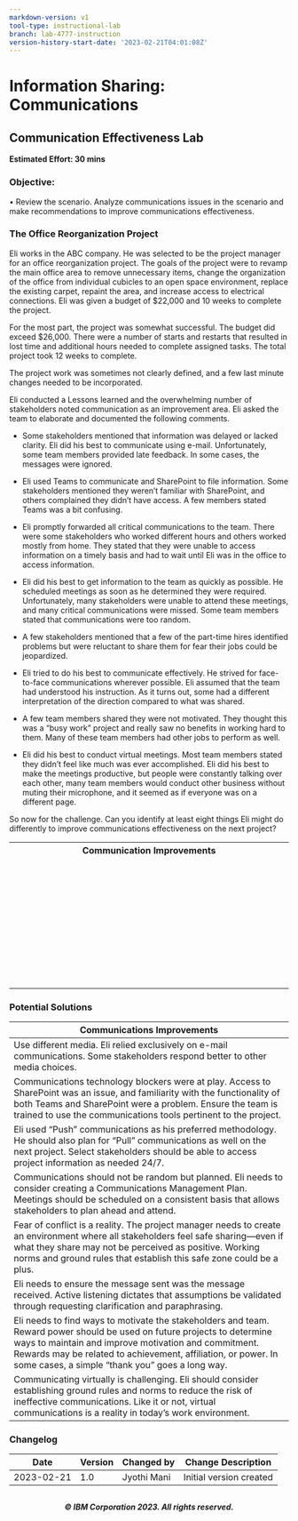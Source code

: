 ```yaml
---
markdown-version: v1
tool-type: instructional-lab
branch: lab-4777-instruction
version-history-start-date: '2023-02-21T04:01:08Z'
---
```

# Information Sharing: Communications

## Communication Effectiveness Lab

**Estimated Effort: 30 mins**

### Objective:
• Review the scenario. Analyze communications issues in the scenario and make recommendations to improve communications effectiveness.

### The Office Reorganization Project
Eli works in the ABC company. He was selected to be the project manager for an office reorganization project. The goals of the project were to revamp the main office area to remove unnecessary items, change the organization of the office from individual cubicles to an open space environment, replace the existing carpet, repaint the area, and increase access to electrical connections. Eli was given a budget of $22,000 and 10 weeks to complete the project.

For the most part, the project was somewhat successful. The budget did exceed $26,000. There were a number of starts and restarts that resulted in lost time and additional hours needed to complete assigned tasks. The total project took 12 weeks to complete.

The project work was sometimes not clearly defined, and a few last minute changes needed to be incorporated.

Eli conducted a Lessons learned and the overwhelming number of stakeholders noted communication as an improvement area. Eli asked the team to elaborate and documented the following comments.

- Some stakeholders mentioned that information was delayed or lacked clarity. Eli did his best to communicate using e-mail. Unfortunately, some team members provided late feedback. In some cases, the messages were ignored.

- Eli used Teams to communicate and SharePoint to file information. Some stakeholders mentioned they weren’t familiar with SharePoint, and others complained they didn’t have access. A few members stated Teams was a bit confusing.

- Eli promptly forwarded all critical communications to the team. There were some stakeholders who worked different hours and others worked mostly from home. They stated that they were unable to access information on a timely basis and had to wait until Eli was in the office to access information.

- Eli did his best to get information to the team as quickly as possible. He scheduled meetings as soon as he determined they were required. Unfortunately, many stakeholders were unable to attend these meetings, and many critical communications were missed. Some team members stated that communications were too random.

- A few stakeholders mentioned that a few of the part-time hires identified problems but were reluctant to share them for fear their jobs could be jeopardized. 

- Eli tried to do his best to communicate effectively. He strived for face-to-face communications wherever possible. Eli assumed that the team had understood his instruction. As it turns out, some had a different interpretation of the direction compared to what was shared.

- A few team members shared they were not motivated. They thought this was a “busy work” project and really saw no benefits in working hard to them. Many of these team members had other jobs to perform as well.

- Eli did his best to conduct virtual meetings. Most team members stated they didn’t feel like much was ever accomplished. Eli did his best to make the meetings productive, but people were constantly talking over each other, many team members would conduct other business without muting their microphone, and it seemed as if everyone was on a different page.

So now for the challenge. Can you identify at least eight things Eli might do differently to improve communications effectiveness on the next project?

<table>
	<tr>
		<th style="width:500px;text-align:center">Communication Improvements</th>
	</tr>
	<tr>
		<td>&nbsp</td>
	</tr>
	<tr>
		<td>&nbsp</td>
	</tr>
	<tr>
		<td>&nbsp</td>
	</tr>
	<tr>
		<td>&nbsp</td>
	</tr>
	<tr>
		<td>&nbsp</td>
	</tr>
	<tr>
		<td>&nbsp</td>
	</tr>
	<tr>
		<td>&nbsp</td>
	</tr>
	<tr>
		<td>&nbsp</td>
	</tr>
	<tr>
		<td>&nbsp</td>
	</tr>
</table>

### Potential Solutions
| Communications Improvements  |
| ------------ |
|  Use different media. Eli relied exclusively on e-mail communications. Some stakeholders respond better to other media choices.|
| Communications technology blockers were at play. Access to SharePoint was an issue, and familiarity with the functionality of both Teams and SharePoint were a problem. Ensure the team is trained to use the communications tools pertinent to the project.|
| Eli used “Push” communications as his preferred methodology. He should also plan for “Pull” communications as well on the next project. Select stakeholders should be able to access project information as needed 24/7.|
|Communications should not be random but planned. Eli needs to consider creating a Communications Management Plan. Meetings should be scheduled on a consistent basis that allows stakeholders to plan ahead and attend.|
|Fear of conflict is a reality. The project manager needs to create an environment where all stakeholders feel safe sharing—even if what they share may not be perceived as positive. Working norms and ground rules that establish this safe zone could be a plus.|
|Eli needs to ensure the message sent was the message received. Active listening dictates that assumptions be validated through requesting clarification and paraphrasing.|
|Eli needs to find ways to motivate the stakeholders and team. Reward power should be used on future projects to determine ways to maintain and improve motivation and commitment. Rewards may be related to achievement, affiliation, or power. In some cases, a simple “thank you” goes a long way.|
|Communicating virtually is challenging. Eli should consider establishing ground rules and norms to reduce the risk of ineffective communications. Like it or not, virtual communications is a reality in today’s work environment.|

### Changelog
| Date | Version | Changed by | Change Description |
|------|--------|--------|---------|
| 2023-02-21 | 1.0 | Jyothi Mani | Initial version created |

## <h5 align="center"> © IBM Corporation 2023. All rights reserved. <h5/>

